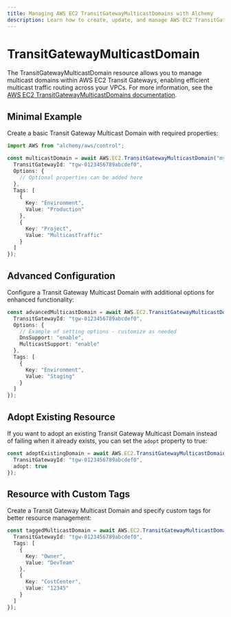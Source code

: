 ```yaml
---
title: Managing AWS EC2 TransitGatewayMulticastDomains with Alchemy
description: Learn how to create, update, and manage AWS EC2 TransitGatewayMulticastDomains using Alchemy Cloud Control.
---
```


# TransitGatewayMulticastDomain

The TransitGatewayMulticastDomain resource allows you to manage multicast domains within AWS EC2 Transit Gateways, enabling efficient multicast traffic routing across your VPCs. For more information, see the [AWS EC2 TransitGatewayMulticastDomains documentation](https://docs.aws.amazon.com/ec2/latest/userguide/).

## Minimal Example

Create a basic Transit Gateway Multicast Domain with required properties:

```ts
import AWS from "alchemy/aws/control";

const multicastDomain = await AWS.EC2.TransitGatewayMulticastDomain("myMulticastDomain", {
  TransitGatewayId: "tgw-0123456789abcdef0",
  Options: {
    // Optional properties can be added here
  },
  Tags: [
    {
      Key: "Environment",
      Value: "Production"
    },
    {
      Key: "Project",
      Value: "MulticastTraffic"
    }
  ]
});
```

## Advanced Configuration

Configure a Transit Gateway Multicast Domain with additional options for enhanced functionality:

```ts
const advancedMulticastDomain = await AWS.EC2.TransitGatewayMulticastDomain("advancedMulticastDomain", {
  TransitGatewayId: "tgw-0123456789abcdef0",
  Options: {
    // Example of setting options - customize as needed
    DnsSupport: "enable",
    MulticastSupport: "enable"
  },
  Tags: [
    {
      Key: "Environment",
      Value: "Staging"
    }
  ]
});
```

## Adopt Existing Resource

If you want to adopt an existing Transit Gateway Multicast Domain instead of failing when it already exists, you can set the `adopt` property to true:

```ts
const adoptExistingDomain = await AWS.EC2.TransitGatewayMulticastDomain("adoptExistingDomain", {
  TransitGatewayId: "tgw-0123456789abcdef0",
  adopt: true
});
```

## Resource with Custom Tags

Create a Transit Gateway Multicast Domain and specify custom tags for better resource management:

```ts
const taggedMulticastDomain = await AWS.EC2.TransitGatewayMulticastDomain("taggedMulticastDomain", {
  TransitGatewayId: "tgw-0123456789abcdef0",
  Tags: [
    {
      Key: "Owner",
      Value: "DevTeam"
    },
    {
      Key: "CostCenter",
      Value: "12345"
    }
  ]
});
```